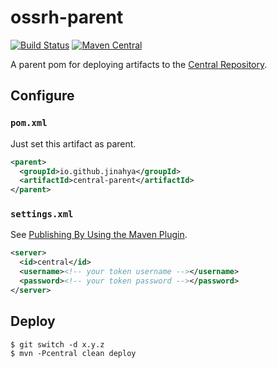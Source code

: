 # ossrh-parent
[![Build Status](https://travis-ci.org/jinahya/central-parent.svg)](https://travis-ci.org/jinahya/ossrh-parent)
[![Maven Central](https://img.shields.io/maven-central/v/io.github.jinahya/central-parent.svg)](http://search.maven.org/#search%7Cga%7C1%7Cg%3A%22com.github.jinahya%22%20AND%20a%3A%22ossrh-parent%22)

A parent pom for deploying artifacts to the [Central Repository](https://central.sonatype.org/).

## Configure

### `pom.xml`

Just set this artifact as parent.

```xml
<parent>
  <groupId>io.github.jinahya</groupId>
  <artifactId>central-parent</artifactId>
</parent>
```

### `settings.xml`

See [Publishing By Using the Maven Plugin](https://central.sonatype.org/publish/publish-portal-maven/).

```xml
<server>
  <id>central</id>
  <username><!-- your token username --></username>
  <password><!-- your token password --></password>
</server>
```

## Deploy

```
$ git switch -d x.y.z
$ mvn -Pcentral clean deploy
```